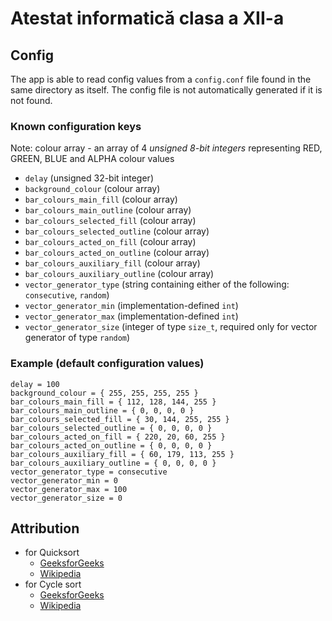 # Atestat informatică clasa a XII-a

## Config

The app is able to read config values from a `config.conf` file found in the same directory as itself. The config file
is not automatically generated if it is not found.

### Known configuration keys

Note: colour array - an array of 4 _unsigned 8-bit integers_ representing RED, GREEN, BLUE and ALPHA colour values

- `delay` (unsigned 32-bit integer)
- `background_colour` (colour array)
- `bar_colours_main_fill` (colour array)
- `bar_colours_main_outline` (colour array)
- `bar_colours_selected_fill` (colour array)
- `bar_colours_selected_outline` (colour array)
- `bar_colours_acted_on_fill` (colour array)
- `bar_colours_acted_on_outline` (colour array)
- `bar_colours_auxiliary_fill` (colour array)
- `bar_colours_auxiliary_outline` (colour array)
- `vector_generator_type` (string containing either of the following: `consecutive`, `random`)
- `vector_generator_min` (implementation-defined `int`)
- `vector_generator_max` (implementation-defined `int`)
- `vector_generator_size` (integer of type `size_t`, required only for vector generator of type `random`)

### Example (default configuration values)

```
delay = 100
background_colour = { 255, 255, 255, 255 }
bar_colours_main_fill = { 112, 128, 144, 255 }
bar_colours_main_outline = { 0, 0, 0, 0 }
bar_colours_selected_fill = { 30, 144, 255, 255 }
bar_colours_selected_outline = { 0, 0, 0, 0 }
bar_colours_acted_on_fill = { 220, 20, 60, 255 }
bar_colours_acted_on_outline = { 0, 0, 0, 0 }
bar_colours_auxiliary_fill = { 60, 179, 113, 255 }
bar_colours_auxiliary_outline = { 0, 0, 0, 0 }
vector_generator_type = consecutive
vector_generator_min = 0
vector_generator_max = 100
vector_generator_size = 0
```

## Attribution

- for Quicksort
  - [GeeksforGeeks](https://www.geeksforgeeks.org/iterative-quick-sort/)
  - [Wikipedia](https://en.wikipedia.org/wiki/Quicksort)
- for Cycle sort
  - [GeeksforGeeks](https://www.geeksforgeeks.org/cycle-sort/)
  - [Wikipedia](https://en.wikipedia.org/wiki/Cycle_sort)
